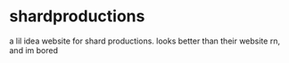 # shardproductions
a lil idea website for shard productions. looks better than their website rn, and im bored
